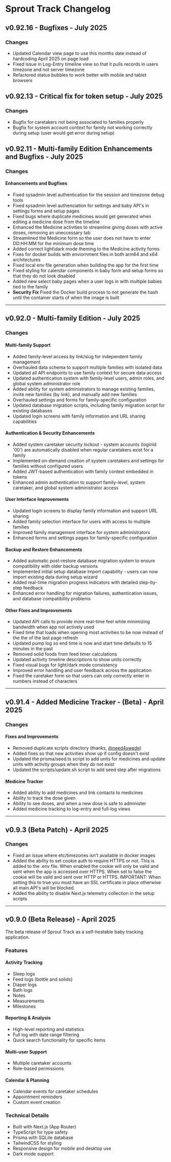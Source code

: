 # Sprout Track Changelog

## v0.92.16 - Bugfixes - July 2025

### Changes

- Updated Calendar view page to use this months date instead of hardcoding April 2025 on page load
- Fixed issue in Log-Entry timeilne view so that it pulls records in users timezone and not server timezone
- Refactored status bubbles to work better with mobile and tablet browsers

## v0.92.13 - Critical fix for token setup - July 2025

### Changes

- Bugfix for caretakers not being associated to families properly
- Bugfix for system account context for family not working correctly during setup (user would get error during setup)

## v0.92.11 - Multi-family Edition Enhancements and Bugfixs - July 2025

### Changes

#### Enhancements and Bugfixes
- Fixed sysadmin level authentication for the session and timezone debug tools
- Fixed sysadmin level authenciation for settings and baby API's in settings forms and setup pages
- Fixed bugs where duplicate medicines would get generated when editing a medicine dose from the timeline
- Enhanced the Medicine activities to streamline giving doses with active doses, removing an uneccessary tab
- Streamlined the Medicine form so the user does not have to enter DD:HH:MM for the minimum dose time
- Added correct light\dark mode theming to the Medicine activity forms
- Fixes for docker builds with enviornment files in both arm64 and x64 architectures
- Fixed local env file generation when building the app for the first time
- Fixed styling for calendar components in baby form and setup forms so that they do not look disabled
- Added new select baby pages when a user logs in with multiple babies tied to the family
- **Security Fix** Fixed the Docker build process to not generate the hash until the container starts of when the image is built

---

## v0.92.0 - Multi-family Edition - July 2025

### Changes

#### Multi-family Support
- Added family-level access by link/slug for independent family management
- Overhauled data schema to support multiple families with isolated data
- Updated all API endpoints to use family context for secure data access
- Updated authentication system with family-level users, admin roles, and global system administrator role
- Added ability for system administrators to manage existing families, invite new families (by link), and manually add new families
- Overhauled settings and forms for family-specific configuration
- Updated database migration scripts, including family migration script for existing databases
- Updated login screens with family information and URL sharing capabilities

#### Authentication & Security Enhancements
- Added system caretaker security lockout - system accounts (loginId '00') are automatically disabled when regular caretakers exist for a family
- Implemented on-demand creation of system caretakers and settings for families without configured users
- Added JWT-based authentication with family context embedded in tokens
- Enhanced admin authentication to support family-level, system caretaker, and global system administrator access

#### User Interface Improvements
- Updated login screens to display family information and support URL sharing
- Added family selection interface for users with access to multiple families
- Improved family management interface for system administrators
- Enhanced forms and settings pages for family-specific configuration

#### Backup and Restore Enhancements
- Added automatic post-restore database migration system to ensure compatibility with older backup versions
- Implemented initial setup database import capability - users can now import existing data during setup wizard
- Added real-time migration progress indicators with detailed step-by-step feedback
- Enhanced error handling for migration failures, authentication issues, and database compatibility problems

#### Other Fixes and Improvements
- Updated API calls to provide more real-time feel while minimizing bandwidth when app not actively used
- Fixed time that loads when opening most activities to be now instead of the the of the last page refresh
- Updated pump log so end time is now and start time defaults to 15 minutes in the past
- Removed solid foods from feed timer calculations
- Updated activity timeline descriptions to show units correctly
- Fixed visual bugs for light/dark mode consistency
- Improved error handling and user feedback across the application
- Fixed the caretaker form so that users can only correctly enter in numbers instead of characters

---

## v0.91.4 - Added Medicine Tracker - (Beta) - April 2025

### Changes

#### Fixes and Improvements

- Removed duplicate scripts directory (thanks, [@need4swede](https://github.com/need4swede))
- Added fixes so that new activities show up if config doesn't exist
- Updated the prisma/seed.ts script to add units for medicines and update units with activity groups when they do not exist
- Updated the scripts/update.sh script to add seed step after migrations

#### Medicine Tracker
- Added ability to add medicines and link contacts to medicines
- Ability to track the dose given
- Ability to see doses, and when a new dose is safe to administer
- Added medicine tracking to log-entry and full-log views

---

## v0.9.3 (Beta Patch) - April 2025

### Changes

  - Fixed an issue where etc/timezones isn't available in docker images
  - Added the ability to set cookie auth to require HTTPS or not.  This is added to the .env file.  When enabled the cookie will only be valid and sent when the app is accessed over HTTPS.  When set to false the cookie will be valid and sent over HTTP or HTTPS.  IMPORTANT: When setting this to true you must have an SSL certificate in place otherwise all main API's will be blocked.
  - Added the ability to disable Next.js telemetry collection in the setup scripts

---

## v0.9.0 (Beta Release) - April 2025

The beta release of Sprout Track as a self-hostable baby tracking application.

### Features

#### Activity Tracking
  - Sleep logs
  - Feed logs (bottle and solids)
  - Diaper logs
  - Bath logs
  - Notes
  - Measurements
  - Milestones

#### Reporting & Analysis
  - High-level reporting and statistics
  - Full log with date range filtering
  - Quick search functionality for specific items

#### Multi-user Support
  - Multiple caretaker accounts
  - Role-based permissions

#### Calendar & Planning
  - Calendar events for caretaker schedules
  - Appointment reminders
  - Custom event creation

### Technical Details

- Built with Next.js (App Router)
- TypeScript for type safety
- Prisma with SQLite database
- TailwindCSS for styling
- Responsive design for mobile and desktop use
- Dark mode support
